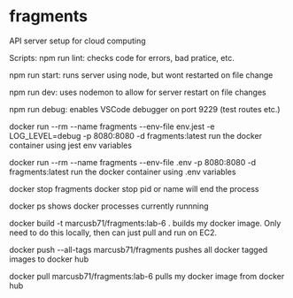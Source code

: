 # fragments

API server setup for cloud computing

Scripts:
npm run lint:
checks code for errors, bad pratice, etc.

npm run start:
runs server using node, but wont restarted on file change

npm run dev:
uses nodemon to allow for server restart on file changes

npm run debug:
enables VSCode debugger on port 9229 (test routes etc.)

docker run --rm --name fragments --env-file env.jest -e LOG_LEVEL=debug -p 8080:8080 -d fragments:latest
run the docker container using jest env variables

docker run --rm --name fragments --env-file .env -p 8080:8080 -d fragments:latest
run the docker container using .env variables

docker stop fragments
docker stop pid or name will end the process

docker ps
shows docker processes currently runnning

docker build -t marcusb71/fragments:lab-6 .
builds my docker image. Only need to do this locally, then can just pull and run on EC2.

docker push --all-tags marcusb71/fragments
pushes all docker tagged images to docker hub

docker pull marcusb71/fragments:lab-6
pulls my docker image from docker hub
